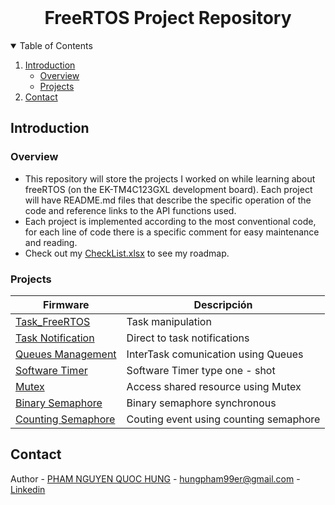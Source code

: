 <!-- PROJECT LOGO -->
<br />
<p align="center">
  <h1 align="center">FreeRTOS Project Repository</h1>
  
  

<!-- TABLE OF CONTENTS -->
<details open="open">
  <summary>Table of Contents</summary>
  <ol>
    <li>
      <a href="#about-the-project">Introduction</a>
      <ul>
        <li><a href="#overview">Overview</a></li>
		    <li><a href="#projects">Projects</a></li>
      </ul>
    </li>
    <li><a href="#contact">Contact</a></li>
  </ol>
</details>



<!-- INTRODUCTION -->
## Introduction

### Overview
* This repository will store the projects I worked on while learning about freeRTOS (on the EK-TM4C123GXL development board). Each project will have README.md files that describe the specific operation of the code and reference links to the API functions used.<br>
* Each project is implemented according to the most conventional code, for each line of code there is a specific comment for easy maintenance and reading.<br>
* Check out my [CheckList.xlsx](https://github.com/hun9pham/freertos-work/blob/main/CheckList.xlsx) to see my roadmap.


### Projects
| Firmware       |Descripción			|
|----------------|-------------------------------|
|[Task_FreeRTOS](https://github.com/hun9pham/freertos-roadmap/tree/main/Project/Task%20manipulation)         | Task manipulation|
|[Task Notification](https://github.com/hun9pham/freertos-roadmap/tree/main/Project/Direct%20to%20task%20notifications)   |Direct to task notifications| 
|[Queues Management](https://github.com/hun9pham/freertos-roadmap/tree/main/Project/InterTask%20comunication%20using%20Queues)   | InterTask comunication using Queues   | 
|[Software Timer](https://github.com/hun9pham/freertos-roadmap/tree/main/Project/Software%20Timer%20type%20one%20-%20shot)   | Software Timer type one - shot  | 
|[Mutex](https://github.com/hun9pham/freertos-roadmap/tree/main/Project/Access%20shared%20resource%20using%20Mutex)   | Access shared resource using Mutex | 
|[Binary Semaphore](https://github.com/hun9pham/freertos-roadmap/tree/main/Project/Binary%20semaphore%20synchronous)   | Binary semaphore synchronous | 
|[Counting Semaphore](https://github.com/hun9pham/freertos-roadmap/tree/main/Project/Couting%20event%20using%20counting%20semaphore)   | Couting event using counting semaphore | 


<!-- CONTACT -->
## Contact
Author - [PHAM NGUYEN QUOC HUNG](https://hun9pham.github.io) - hungpham99er@gmail.com - [Linkedin](https://www.linkedin.com/in/pham-hung-a12449213/)
